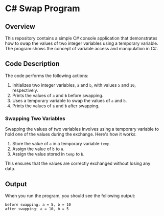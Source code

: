 # C# Swap Program

## Overview

This repository contains a simple C# console application that demonstrates how to swap the values of two integer variables using a temporary variable. The program shows the concept of variable access and manipulation in C#.

## Code Description

The code performs the following actions:

1. Initializes two integer variables, `a` and `b`, with values `5` and `10`, respectively.
2. Prints the values of `a` and `b` before swapping.
3. Uses a temporary variable to swap the values of `a` and `b`.
4. Prints the values of `a` and `b` after swapping.

### Swapping Two Variables

Swapping the values of two variables involves using a temporary variable to hold one of the values during the exchange. Here's how it works:
1. Store the value of `a` in a temporary variable `temp`.
2. Assign the value of `b` to `a`.
3. Assign the value stored in `temp` to `b`.

This ensures that the values are correctly exchanged without losing any data.

## Output
When you run the program, you should see the following output:
```
before swapping: a = 5, b = 10
after swapping: a = 10, b = 5
```
